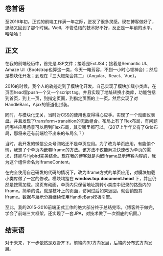 

卷首语
---

至2016年初，正式的前端工作满一年之际，迸发了很多灵感。现在博客做好了，思绪又回到了那个时候。Well，不管总结的技术好不好，反正是一年前的水平，哈哈哈！

正文
---

在我的前端经历中，首先是JSP文件；接着是ExtJS4；接着是Semantic UI、Amaze UI（Bootstrap也算这一类，今天一睹芳容，不到一小时心领神会）；然后是模块化开发；到现在『三大框架会其二』（Angular、React、Vue）。

2016的时候，我个人的轨迹走到了模块化开发。自己实现了模块加载小类库，在页面head里push一个又一个script tag。并且实现了地址转换小类库，功能包括到首页，到上一页，到指定页面，到指定页面的上一页。然后实现了对HandleBars，Ajax的管道化封装。

同时，与模块化无关，当时对CSS的使用也变得得心应手。实现了一个动画仪表盘。并且发现了transform+transition的无敌组合。布局上有了Flex布局，有问题问哪些应用场景可以用到Flex布局，其实哪里都可以。（2017上半年又有了Grid布局，那将来还有前端绘不出来的布局么？）

当时，我开发的微信公众号网站还不是单页应用。为了改为单页应用，有能偷个懒，我想了个单页内嵌套Iframe的方法。该方法不仅能解决快速改为单页的需求，还能与Hybird完美结合。现在我的博客就是内嵌Iframe显示博客内容的，我为这个组件命名为IframeContent。

在完全使用自己研发的代码的情况下，改为Iframe方式的单页应用，对模块加载小类库做了一定的修改。模块均挂在 __window.top.document.head__ 下，并且仍然是按需加载。换页有动画，单页内只保留地址跳转小类库中记录的路劲内的Iframe。简单的说，就是枝叶上的页面，访问过后如果返回，就会销毁其Iframe。数据与展示分离继续使用HandleBars模板引擎。

至此，我的2015-2016前端正式工作的绝大部分终于总结完毕。（博客终于做完，学会了前端三大框架，还实现了一套JPA，对技术做了一次彻底的巩固。）

结束语
---

对于未来，下一步依然是双管齐下。前端向3D方向发展，后端向分布式方向发展。